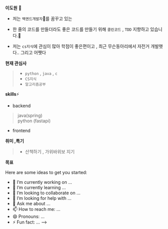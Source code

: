 


**이도원** 👋
* 저는 `백엔드개발자`🌱를 꿈꾸고 있는 

* 한 줄의 코드를 만들더라도 좋은 코드를 만들기 위해 `클린코드` , `TDD` 지향하고 있습니다.🔭

* 저는 `cs지식`에 관심이 많아 학점이 좋은편이고 ,
최근 무슨동아리에서 자전거 개발햇다.. 그리고 어쨋다


**현재 관심사**
> * `python` , `java` , `c`
>  * `CS지식`
> *  `알고리즘공부`

**skills**⚡
* backend 
> java(spring) <br> python (fastapi)<br> 
* frontend

**취미 ,특기**
> * 산책하기 , 가위바위보 지기

**목표**

Here are some ideas to get you started:

- 🔭 I’m currently working on ...
- 🌱 I’m currently learning ...
- 👯 I’m looking to collaborate on ...
- 🤔 I’m looking for help with ...
- 💬 Ask me about ...
- 📫 How to reach me: ...
- 😄 Pronouns: ...
- ⚡ Fun fact: ...
-->

